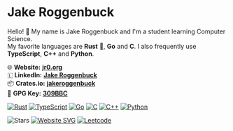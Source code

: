 # Jake Roggenbuck

Hello! 👋 My name is Jake Roggenbuck and I'm a student learning Computer Science.<br/>
My favorite languages are **Rust** :crab:, **Go** and **C**. I also frequently use **TypeScript**, **C++** and **Python**.

🌐 **Website:**  [**jr0.org**](https://jr0.org)<br>
🇱 **LinkedIn:** [**Jake Roggenbuck**](https://www.linkedin.com/in/jakeroggenbuck)<br>
📦 **Crates.io:** [**jakeroggenbuck**](https://crates.io/users/jakeroggenbuck)<br>
🔑 **GPG Key:** [**309BBC**](https://github.com/JakeRoggenbuck.gpg)<br>

<!-- [![Leetcode Stats](https://leetcard.jacoblin.cool/jakeroggenbuck?ext=heatmap)](https://leetcode.com/u/jakeroggenbuck/) -->

[![Rust](https://img.shields.io/badge/Rust-000000?style=for-the-badge&logo=rust&logoColor=white)](https://github.com/JakeRoggenbuck?tab=repositories&q=&type=&language=rust&sort=stargazers)
[![TypeScript](https://img.shields.io/badge/typescript-%23007ACC.svg?style=for-the-badge&logo=typescript&logoColor=white)](https://github.com/JakeRoggenbuck?tab=repositories&q=&type=&language=typescript)
[![Go](https://img.shields.io/badge/Go-00ADD8?style=for-the-badge&logo=go&logoColor=white)](https://github.com/JakeRoggenbuck?tab=repositories&q=&type=&language=go&sort=stargazers)
[![C](https://img.shields.io/badge/C-00599C?style=for-the-badge&logo=c&logoColor=white)](https://github.com/JakeRoggenbuck?tab=repositories&q=&type=&language=c&sort=stargazers)
[![C++](https://img.shields.io/badge/C%2B%2B-00599C?style=for-the-badge&logo=c%2B%2B&logoColor=white)](https://github.com/JakeRoggenbuck?tab=repositories&q=&type=&language=c%2B%2B&sort=stargazers)
[![Python](https://img.shields.io/badge/Python-3776AB?style=for-the-badge&logo=python&logoColor=white)](https://github.com/JakeRoggenbuck?tab=repositories&q=&type=&language=python&sort=stargazers)

![Stars](https://img.shields.io/github/stars/jakeroggenbuck?style=for-the-badge)
[![Website SVG](https://nextjs-fastapi-starter-alpha-blue.vercel.app/api/py/website)](https://jr0.org) <!-- Custom color changing badge! -->
[![Leetcode](https://img.shields.io/badge/leetcode-orange?style=for-the-badge)](https://leetcode.com/u/jakeroggenbuck/)

<!-- Maybe when I have more top projects I will include this
**Top Project:**

[![ACS](https://img.shields.io/badge/Auto%20Clock%20Speed-blue?style=for-the-badge)](https://github.com/JakeRoggenbuck/auto-clock-speed)
[![Downloads](https://img.shields.io/crates/d/autoclockspeed?style=for-the-badge)](https://crates.io/crates/autoclockspeed)
[![GitHub Repo stars](https://img.shields.io/github/stars/jakeroggenbuck/auto-clock-speed?style=for-the-badge)](https://github.com/JakeRoggenbuck/auto-clock-speed)
-->
